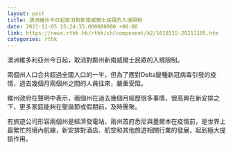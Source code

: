 ```yaml
---
layout: post
title: 澳洲維州今日起取消對新南威爾士民眾的入境限制
date: 2021-11-05 15:24:35.000000000 +08:00
link: https://news.rthk.hk/rthk/ch/component/k2/1618515-20211105.htm
categories: rthk
---
```


澳洲維多利亞州今日起，取消對鄰州新南威爾士民眾的入境限制。

兩個州人口合共超過全國人口的一半，但為了應對Delta變種新冠病毒引發的疫情，過去幾個月兩個州之間的人員往來，嚴重受阻。

維州政府在聲明中表示，兩個州在過去幾個月經歷很多事情，很高興在新安排之下，更多家庭能夠在聖誕節或假期前，及時團聚。

有旅遊公司形容兩個州是經濟發電站，兩州首府悉尼與墨爾本在疫情前，是世界上最繁忙的境內航線，新安排對酒店、航空和其他旅遊相關行業的發展，起到極大提振作用。
